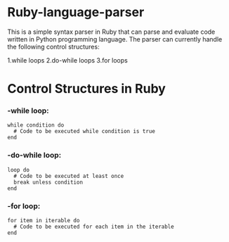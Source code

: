 # Ruby-language-parser

This is a simple syntax parser in Ruby that can parse and evaluate code written in Python programming language. The parser can currently handle the following control structures:

1.while loops
2.do-while loops
3.for loops

# Control Structures in Ruby 

### -while loop:
```
while condition do
  # Code to be executed while condition is true
end
```

### -do-while loop:
```
loop do
  # Code to be executed at least once
  break unless condition
end
```
### -for loop:

```
for item in iterable do
  # Code to be executed for each item in the iterable
end
``` 




